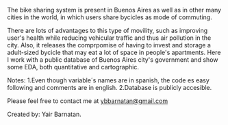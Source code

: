 The bike sharing system is present in Buenos Aires as well as in other many cities in the world, in which users share bycicles as mode of commuting. 

There are lots of advantages to this type of movility, such as improving user's health while reducing vehicular traffic and thus air pollution in the city.  Also, it releases the comprpomise of having to invest and storage a adult-sized bycicle that may eat a lot of space in people's apartments. 
Here I work with a public database of Buenos Aires city's government and show some EDA, both quantitative and cartographic.

Notes:
1.Even though variable´s names are in spanish, the code es easy following and comments are in english.
2.Database is publicly accesible.


Please feel free to contact me at ybbarnatan@gmail.com

Created by: Yair Barnatan.
